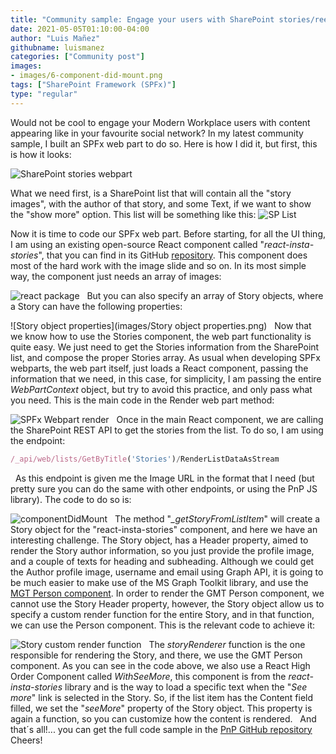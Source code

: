 ```yaml
---
title: "Community sample: Engage your users with SharePoint stories/reels"
date: 2021-05-05T01:10:00-04:00
author: "Luis Mañez"
githubname: luismanez
categories: ["Community post"]
images:
- images/6-component-did-mount.png
tags: ["SharePoint Framework (SPFx)"]
type: "regular"
---
```


Would not be cool to engage your Modern Workplace users with content
appearing like in your favourite social network? In my latest community
sample, I built an SPFx web part to do so. Here is how I did it, but
first, this is how it looks:


![SharePoint stories webpart](images/1-sp-stories.png)

What we need first, is a SharePoint list that will contain all the
"story images", with the author of that story, and some Text, if we want
to show the "show more" option. This list will be something like this:
![SP List](images/2-sp-list.png)


Now it is time to code our SPFx web part.
Before starting, for all the UI thing, I am using an existing
open-source React component called "*react-insta-stories*", that you can
find in its GitHub
[repository](https://www.npmjs.com/package/react-insta-stories). This
component does most of the hard work with the image slide and so on. In
its most simple way, the component just needs an array of images:

![react package](images/3-react-insta-stories-library.png)
 
But you can also specify an array of Story objects, where a Story can
have the following properties:

![Story object properties](images/Story object properties.png)
 
Now that we know how to use the Stories component, the web part
functionality is quite easy. We just need to get the Stories information
from the SharePoint list, and compose the proper Stories array.
As usual when developing SPFx webparts, the web part itself, just loads a
React component, passing the information that we need, in this case, for
simplicity, I am passing the entire *WebPartContext* object, but try to
avoid this practice, and only pass what you need.
This is the main code in the Render web part method:


![SPFx Webpart render](images/5-webpart-render.png)
 
Once in the main React component, we are calling the SharePoint REST API
to get the stories from the list. To do so, I am using the endpoint:
 
```javascript
/_api/web/lists/GetByTitle('Stories')/RenderListDataAsStream
```
 
As this endpoint is given me the Image URL in the format that I need
(but pretty sure you can do the same with other endpoints, or using the
PnP JS library). The code to do so is:

![componentDidMount](images/6-component-did-mount.png)
 
The method "*\_getStoryFromListItem*" will create a Story object for the
"react-insta-stories" component, and here we have an interesting
challenge. The Story object, has a Header property, aimed to render the
Story author information, so you just provide the profile image, and a
couple of texts for heading and subheading. Although we could get the
Author profile image, username and email using Graph API, it is going to
be much easier to make use of the MS Graph Toolkit library, and use the
[MGT Person
component](https://learn.microsoft.com/graph/toolkit/components/person).
In order to render the GMT Person component, we cannot use the Story
Header property, however, the Story object allow us to specify a custom
render function for the entire Story, and in that function, we can use
the Person component. This is the relevant code to achieve it:

![Story custom render function](images/7-story-render.png)
 
The *storyRenderer* function is the one responsible for rendering the
Story, and there, we use the GMT Person component. As you can see in the
code above, we also use a React High Order Component called
*WithSeeMore*, this component is from the *react-insta-stories* library
and is the way to load a specific text when the "*See more*" link is
selected in the Story. So, if the list item has the Content field filled,
we set the "*seeMore*" property of the Story object. This property is
again a function, so you can customize how the content is rendered.
 
And that´s all!... you can get the full code sample in the [PnP GitHub
repository](https://github.com/pnp/sp-dev-fx-webparts/tree/main/samples/react-company-stories)
 
Cheers!
